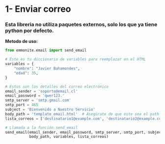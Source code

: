 # 1- Enviar correo

### Esta libreria no utiliza paquetes externos, solo los que ya tiene python por defecto.

**Metodo de uso:**

```python
from emmonite.email import send_email

# Este es tu diccionario de variables para reemplazar en el HTML
variables = {
    "nombre": "Javier Bahamondes",
    "edad": 35,
}

# Estos son los detalles del correo electrónico
email_sender = 'soporte@email.cl'
email_password = 'qwer123.'
smtp_server = 'smtp.gmail.com'
smtp_port = 465
subject = 'Bienvenido a Nuestro Servicio'
body_path = 'template_email.html'  # Asegúrate de que este sea el path correcto al archivo HTML
lista_correos = ['destinatario1@example.com', 'destinatario2@example.com']

# Llamada a la función send_email
send_email(email_sender, email_password, smtp_server, smtp_port, subject,
           body_path, variables, lista_correos)
```
